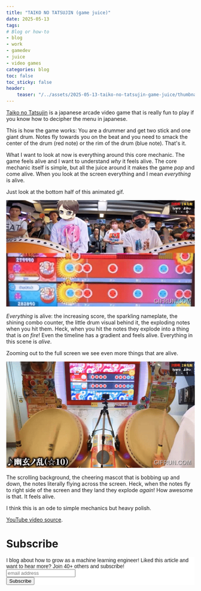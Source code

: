```yaml
---
title: "TAIKO NO TATSUJIN (game juice)"
date: 2025-05-13
tags:
# Blog or how-to
- blog
- work
- gamedev
- juice
- video games
categories: blog
toc: false
toc_sticky: false
header:
    teaser: "/../assets/2025-05-13-taiko-no-tatsujin-game-juice/thumbnail.png"
---
```

<!-- ctrl + alt + v -->

[Taiko no Tatsujin](https://en.wikipedia.org/wiki/Taiko_no_Tatsujin) is a japanese arcade video game that is really fun to play if you know how to decipher the menu in japanese.

This is how the game works: You are a drummer and get two stick and one giant drum. Notes fly towards you on the beat and you need to smack the center of the drum (red note) or the rim of the drum (blue note). That's it. 

What I want to look at now is everything around this core mechanic. The game feels alive and I want to understand *why* it feels alive. The core mechanic itself is simple, but all the juice around it makes the game *pop* and come alive. When you look at the screen everything and I mean *everything* is alive. 

Just look at the bottom half of this animated gif.

![](/../assets/2025-05-13-taiko-no-tatsujin-game-juice/104b9cce0cc54646b2a2615da92e7f27.gif)

*Everything* is alive: the increasing score, the sparkling nameplate, the shining combo counter, the little drum visual behind it, the exploding notes when you hit them. Heck, when you hit the notes they explode into a thing that is *on fire*! Even the timeline has a gradient and feels alive. Everything in this scene is *alive*.

Zooming out to the full screen we see even more things that are alive.

![](/../assets/2025-05-13-taiko-no-tatsujin-game-juice/by.gif)

The scrolling background, the cheering mascot that is bobbing up and down, the notes literally flying across the screen. Heck, when the notes fly to right side of the screen and they land they explode *again*! How awesome is that. It feels alive.

I think this is an ode to simple mechanics but heavy polish.

[YouTube video source](https://www.youtube.com/watch?v=bseaEgtbD44). 

# Subscribe

<!-- Begin Mailchimp Signup Form -->
<link href="//cdn-images.mailchimp.com/embedcode/horizontal-slim-10_7.css" rel="stylesheet" type="text/css">
<style type="text/css">
#mc_embed_signup{background:#fff; clear:left; font:14px Helvetica,Arial,sans-serif; width:100%;}
/* Add your own Mailchimp form style overrides in your site stylesheet or in this style block.
    We recommend moving this block and the preceding CSS link to the HEAD of your HTML file. */
</style>
<div id="mc_embed_signup">
<form action="https://gmail.us3.list-manage.com/subscribe/post?u=92fe86c389878585bc87837e8&amp;id=50543deff9" method="post" id="mc-embedded-subscribe-form" name="mc-embedded-subscribe-form" class="validate" target="_blank" novalidate>
    <div id="mc_embed_signup_scroll">
<label for="mce-EMAIL">I blog about how to grow as a machine learning engineer! Liked this article and want to hear more? Join 40+ others and subscribe!</label>
<input type="email" value="" name="EMAIL" class="email" id="mce-EMAIL" placeholder="email address" required>
    <!-- real people should not fill this in and expect good things - do not remove this or risk form bot signups-->
    <div style="position: absolute; left: -5000px;" aria-hidden="true"><input type="text" name="b_92fe86c389878585bc87837e8_50543deff9" tabindex="-1" value=""></div>
    <div class="clear"><input type="submit" value="Subscribe" name="subscribe" id="mc-embedded-subscribe" class="button"></div>
    </div>
</form>
</div>
<!--End mc_embed_signup-->
    